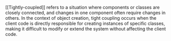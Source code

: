 [[Tightly-coupled]] refers to a situation where components or classes are closely connected, and changes in one component often require changes in others. In the context of object creation, tight coupling occurs when the client code is directly responsible for creating instances of specific classes, making it difficult to modify or extend the system without affecting the client code.